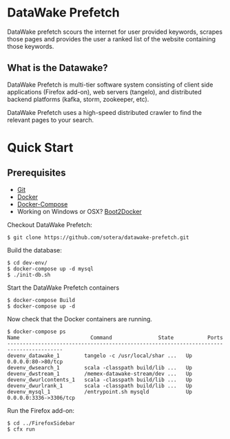 # DataWake Prefetch
DataWake prefetch scours the internet for user provided keywords, scrapes those pages and provides the user a ranked list of the website containing those keywords.

## What is the Datawake?

DataWake Prefetch is multi-tier software system consisting of client side applications (Firefox add-on), web servers (tangelo), and distributed backend platforms (kafka, storm, zookeeper, etc).

DataWake Prefetch uses a high-speed distributed crawler to find the relevant pages to your search.


# Quick Start
## Prerequisites
* [Git]( https://git-scm.com/downloads)
* [Docker]( https://docs.docker.com/)
* [Docker-Compose]( https://docs.docker.com/compose/install/)
* Working on Windows or OSX? [Boot2Docker]( http://boot2docker.io/)

Checkout DataWake Prefetch:
``` shell
$ git clone https://github.com/sotera/datawake-prefetch.git
```
Build the database:
``` shell
$ cd dev-env/
$ docker-compose up -d mysql
$ ./init-db.sh
```

Start the DataWake Prefetch containers
``` shell
$ docker-compose Build
$ docker-compose up -d
```

Now check that the Docker containers are running.
``` shell
$ docker-compose ps
Name                       Command               State           Ports
----------------------------------------------------------------------------------------
devenv_datawake_1        tangelo -c /usr/local/shar ...   Up      0.0.0.0:80->80/tcp
devenv_dwsearch_1        scala -classpath build/lib ...   Up
devenv_dwstream_1        /memex-datawake-stream/dev ...   Up
devenv_dwurlcontents_1   scala -classpath build/lib ...   Up
devenv_dwurlrank_1       scala -classpath build/lib ...   Up
devenv_mysql_1           /entrypoint.sh mysqld            Up      0.0.0.0:3336->3306/tcp
```

Run the Firefox add-on:
```shell
$ cd ../FirefoxSidebar
$ cfx run
```
